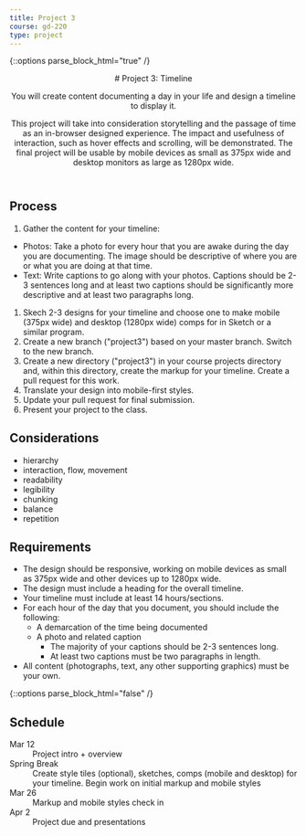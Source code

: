 ```yaml
---
title: Project 3
course: gd-220
type: project
---
```


{::options parse_block_html="true" /}

<header>
# Project 3: Timeline

You will create content documenting a day in your life and design a timeline to display it.

This project will take into consideration storytelling and the passage of time as an in-browser designed experience. The impact and usefulness of interaction, such as hover effects and scrolling, will be demonstrated. The final project will be usable by mobile devices as small as 375px wide and desktop monitors as large as 1280px wide.
</header>

<section>

## Process
1. Gather the content for your timeline:
  - Photos: Take a photo for every hour that you are awake during the day you are documenting. The image should be descriptive of where you are or what you are doing at that time.
  - Text:  Write captions to go along with your photos. Captions should be 2-3 sentences long and at least two captions should be significantly more descriptive and at least two paragraphs long.
1. Skech 2-3 designs for your timeline and choose one to make mobile (375px wide) and desktop (1280px wide) comps for in Sketch or a similar program.
1. Create a new branch ("project3") based on your master branch. Switch to the new branch.
1. Create a new directory ("project3") in your course projects directory and, within this directory, create the markup for your timeline. Create a pull request for this work.
1. Translate your design into mobile-first styles.
1. Update your pull request for final submission.
1. Present your project to the class.

## Considerations
- hierarchy
- interaction, flow, movement
- readability
- legibility
- chunking
- balance
- repetition

## Requirements
- The design should be responsive, working on mobile devices as small as 375px wide and other devices up to 1280px wide.
- The design must include a heading for the overall timeline.
- Your timeline must include at least 14 hours/sections.
- For each hour of the day that you document, you should include the following:
  - A demarcation of the time being documented
  - A photo and related caption
    - The majority of your captions should be 2-3 sentences long.
    - At least two captions must be two paragraphs in length.
- All content (photographs, text, any other supporting graphics) must be your own.

</section>

{::options parse_block_html="false" /}

<aside>

<h2>Schedule</h2>

<dl>
<dt>Mar 12</dt>
<dd>Project intro + overview</dd>
<dt>Spring Break</dt>
<dd>Create style tiles (optional), sketches, comps (mobile and desktop) for your timeline. Begin work on initial  markup and mobile styles</dd>
<dt>Mar 26</dt>
<dd>Markup and mobile styles check in</dd>
<dt>Apr 2</dt>
<dd>Project due and presentations</dd>
</dl>

<!-- <h2>Rubric</h2>
<a href="" target="_blank">Google Sheet example</a> -->

</aside>
